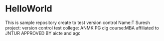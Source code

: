 # HelloWorld
This is sample repository create to test version control
Name:T Suresh
project: version control test
college: ANMK PG clg
course:MBA
affiliated to JNTUR APPROVED BY aicte and agc
